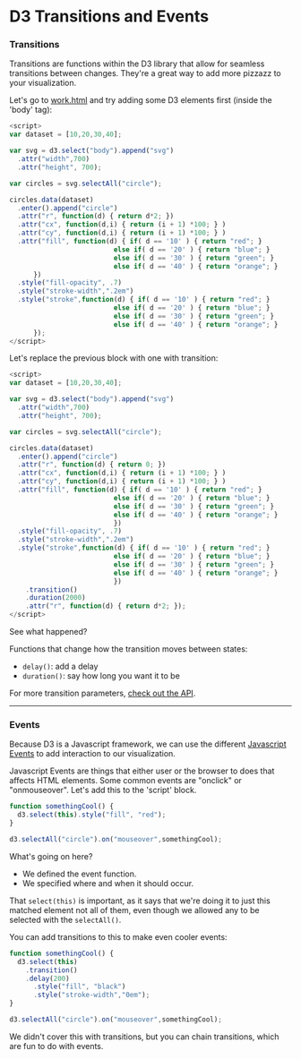 # D3 Transitions and Events

### Transitions

Transitions are functions within the D3 library that allow for seamless transitions between changes. They're a great way to add more pizzazz to your visualization.

Let's go to [work.html](work.html) and try adding some D3 elements first (inside the 'body' tag):

```javascript
<script>
var dataset = [10,20,30,40];

var svg = d3.select("body").append("svg")
  .attr("width",700)
  .attr("height", 700);

var circles = svg.selectAll("circle");

circles.data(dataset)
  .enter().append("circle")
  .attr("r", function(d) { return d*2; })
  .attr("cx", function(d,i) { return (i + 1) *100; } )
  .attr("cy", function(d,i) { return (i + 1) *100; } )
  .attr("fill", function(d) { if( d == '10' ) { return "red"; }
                          else if( d == '20' ) { return "blue"; }
                          else if( d == '30' ) { return "green"; }
                          else if( d == '40' ) { return "orange"; }
      })
  .style("fill-opacity", .7)
  .style("stroke-width",".2em")
  .style("stroke",function(d) { if( d == '10' ) { return "red"; }
                          else if( d == '20' ) { return "blue"; }
                          else if( d == '30' ) { return "green"; }
                          else if( d == '40' ) { return "orange"; }
      });
</script>
```

Let's replace the previous block with one with transition:

```javascript
<script>
var dataset = [10,20,30,40];

var svg = d3.select("body").append("svg")
  .attr("width",700)
  .attr("height", 700);

var circles = svg.selectAll("circle");

circles.data(dataset)
  .enter().append("circle")
  .attr("r", function(d) { return 0; })
  .attr("cx", function(d,i) { return (i + 1) *100; } )
  .attr("cy", function(d,i) { return (i + 1) *100; } )
  .attr("fill", function(d) { if( d == '10' ) { return "red"; }
                          else if( d == '20' ) { return "blue"; }
                          else if( d == '30' ) { return "green"; }
                          else if( d == '40' ) { return "orange"; }
                          })
  .style("fill-opacity", .7)
  .style("stroke-width",".2em")
  .style("stroke",function(d) { if( d == '10' ) { return "red"; }
                          else if( d == '20' ) { return "blue"; }
                          else if( d == '30' ) { return "green"; }
                          else if( d == '40' ) { return "orange"; }
                          })
    .transition()
    .duration(2000)
    .attr("r", function(d) { return d*2; });
</script>
```

See what happened?

Functions that change how the transition moves between states:
 * `delay()`: add a delay
 * `duration()`: say how long you want it to be

For more transition parameters, [check out the API](https://github.com/mbostock/d3/wiki/API-Reference).

---

### Events

Because D3 is a Javascript framework, we can use the different [Javascript Events](http://www.w3schools.com/js/js_events.asp) to add interaction to our visualization.

Javascript Events are things that either user or the browser to does that affects HTML elements. Some common events are "onclick" or "onmouseover". Let's add this to the 'script' block. 

```javascript
function somethingCool() {
  d3.select(this).style("fill", "red");
}

d3.selectAll("circle").on("mouseover",somethingCool);
```

What's going on here?

 * We defined the event function.
 * We specified where and when it should occur.

That `select(this)` is important, as it says that we're doing it to just this matched element not all of them, even though we allowed any to be selected with the `selectAll()`.

You can add transitions to this to make even cooler events:

```javascript
function somethingCool() {
  d3.select(this)
    .transition()
    .delay(200)
      .style("fill", "black")
      .style("stroke-width","0em");
}

d3.selectAll("circle").on("mouseover",somethingCool);
```

We didn't cover this with transitions, but you can chain transitions, which are fun to do with events.
